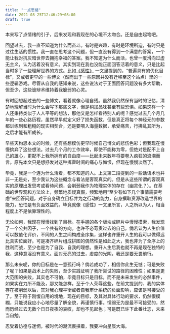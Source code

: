 ```yaml
---
title: "一点思绪"
date: 2021-08-25T12:46:29+08:00
draft: true
---
```


本来写了点情绪的引子，后来发现和我现在的心境不太吻合。还是自由起笔吧。

回望过去，我一直不知道为什么而奋斗。有时是兴趣，有时是环境所迫，有时只是过往生活的惯性。我一直在思考这个问题，但一直没有得到一个满意的答案，一个能让我对抗灰暗世界去拥抱幸福的答案。我不知道为什么而活，也曾一度滑向过虚无主义，认为活着没有意义。其实到现在我也没能正面回答活着的意义，只是比起当时多了一些理解世界的方式。比如[《感性》](https://zinuxo.github.io/post/%E6%84%9F%E6%80%A7/) 一文里提到的，“普遍具有的优化目标”，又或者更早的一些博文（然而出于一些原因并没有迁移至这个站点）里的一些逻辑游戏。尽管从自我的感知来说，这些说法对于正面回答问题没有多大帮助，但至少，这些诡辩术维持着我脆弱的心灵。

有时回想起过去的一些博文，看着就像心理自残。虽然我仍然保有当时的记忆，清楚地理解当时为什么会写下那些文字，但是稍加品味甚至有些恐惧。如果这样一个人还秉持类似于人人平等的想法，那他又是怎样看待别人的呢？感觉过去几个月几年的一些心路历程，虽然早早就定义好了损失函数，但是真正将每个神经元的参数都训练到和粗糙的现实相契合，还是要喂入海量数据，承受痛苦，行拂乱其所为，之后才能有所成长。

早些天构思本文的时候，还有些想模仿更早时候自己博文的悲伤色彩；但我现在慢慢摈弃了这些想法。过去几个月的工作效率，即使不能称为零，但绝对是配不上自己的雄心，更配不上我所拥有的自由度——比起未来数年将要卷入疯狂的浪潮而言。原先本文只是想抒发对这种挥霍时间的痛心与悔恨，但现在慢慢淡然了。

毕竟，我是一个连为什么活着，都不知道的人。上文第二段提到的一些话语术也并非一无是处，至少我认为这些概念与看法是客观真实的。但是从这些所谓的客观真实的原理出发思考或看待问题，会削弱我作为物理实体的存在（幽灵化？）。在基础的世界观和方法论上，频繁地质疑真假，频繁地用“至少有如下几个事情需要考虑”来回答问题，对于自身确立目标并为之行动的能力，自身撰取资源改造世界的能力，恐怕是有负面效益的。毕竟就像《感性》一文里所言，人之所以为人，相当程度上不是依靠理性的。

无论如何，我现在慢慢找到了目标。在手握的各个版块或碎片中慢慢摸索，我发现了一个公共因子，一个共有的方向。也许不必苛责过去的自己。倘若认为人生价值可以数值化评价，不同的人生之间构成全序集，这样也许重开人生的我可以做得远比真实位面好。可是凑齐碎片组成拼图的偶然性是如此之大，我也非为了全序上的胜利而战，至少也是为了自我、自我的理想。重开人生后我也就不再是现在独特的我，这种意淫没有意义。面对无亮的过去，虚度的光阴，我还是要无畏前行。

那么未来呢，你的目标是在一意孤行吗？倘若成功了，相信你此生无憾；可是失败了呢？如果是战术上的失败，至少实践证明了我所尝试的路径的困难性；如果是更大范围的失败，其实也不可怕，毕竟目标只是目标，而不是未来发生的必然事件，如果实在力所不能及，那又能怎样。至于个人荣辱这些，在前文提到的、我的实体存在被削弱以后，其对我心理平衡或者自我审计系统的负面影响，应该是可接受的了。至于陷于刚愎自用的境地，现在的目标，及其对具体行动的要求，仍然很模糊，只能说我应小心地尽量了解全貌，再谨慎行事。懦弱无为是最不可接受的，然而历经过去无数个日日夜夜的哀叹，却也不见起色；可是既已许下此番壮志，未来当自勉。

忍受着彷徨与迷惘，被时代的潮流裹挟着，我要冲向星辰大海。
